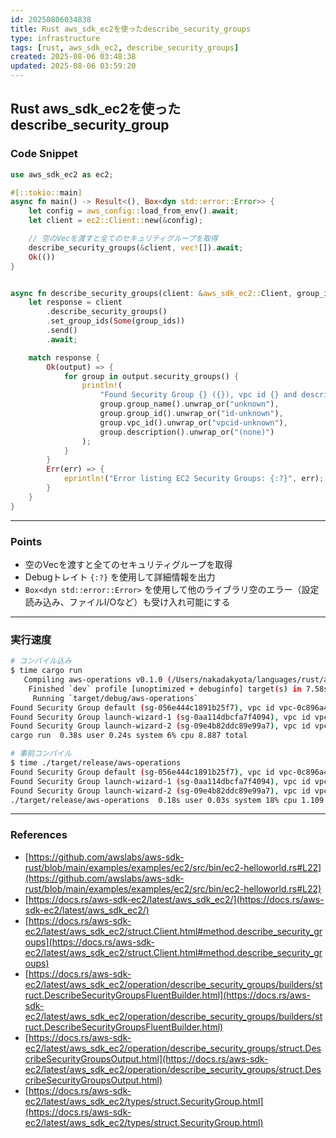 ```yaml
---
id: 20250806034838
title: Rust aws_sdk_ec2を使ったdescribe_security_groups
type: infrastructure
tags: [rust, aws_sdk_ec2, describe_security_groups]
created: 2025-08-06 03:48:38
updated: 2025-08-06 03:59:20
---
```


## Rust aws_sdk_ec2を使ったdescribe_security_group

### Code Snippet

```rust
use aws_sdk_ec2 as ec2;

#[::tokio::main]
async fn main() -> Result<(), Box<dyn std::error::Error>> {
    let config = aws_config::load_from_env().await;
    let client = ec2::Client::new(&config);

    // 空のVecを渡すと全てのセキュリティグループを取得
    describe_security_groups(&client, vec![]).await;
    Ok(())
}


async fn describe_security_groups(client: &aws_sdk_ec2::Client, group_ids: Vec<String>) {
    let response = client
        .describe_security_groups()
        .set_group_ids(Some(group_ids))
        .send()
        .await;

    match response {
        Ok(output) => {
            for group in output.security_groups() {
                println!(
                    "Found Security Group {} ({}), vpc id {} and description {}",
                    group.group_name().unwrap_or("unknown"),
                    group.group_id().unwrap_or("id-unknown"),
                    group.vpc_id().unwrap_or("vpcid-unknown"),
                    group.description().unwrap_or("(none)")
                );
            }
        }
        Err(err) => {
            eprintln!("Error listing EC2 Security Groups: {:?}", err);
        }
    }
}
```

---

### Points

- 空のVecを渡すと全てのセキュリティグループを取得
- Debugトレイト `{:?}` を使用して詳細情報を出力
- `Box<dyn std::error::Error>` を使用して他のライブラリ空のエラー（設定読み込み、ファイルI/Oなど）も受け入れ可能にする

---

### 実行速度

```bash
# コンパイル込み
$ time cargo run
   Compiling aws-operations v0.1.0 (/Users/nakadakyota/languages/rust/aws-operations)
    Finished `dev` profile [unoptimized + debuginfo] target(s) in 7.58s
     Running `target/debug/aws-operations`
Found Security Group default (sg-056e444c1891b25f7), vpc id vpc-0c896a4cf4a0ea47e and description default VPC security group
Found Security Group launch-wizard-1 (sg-0aa114dbcfa7f4094), vpc id vpc-0c896a4cf4a0ea47e and description launch-wizard-1 created 2025-06-23T19:28:45.143Z
Found Security Group launch-wizard-2 (sg-09e4b82ddc89e99a7), vpc id vpc-0c896a4cf4a0ea47e and description launch-wizard-2 created 2025-06-23T19:39:03.390Z
cargo run  0.38s user 0.24s system 6% cpu 8.887 total

# 事前コンパイル
$ time ./target/release/aws-operations
Found Security Group default (sg-056e444c1891b25f7), vpc id vpc-0c896a4cf4a0ea47e and description default VPC security group
Found Security Group launch-wizard-1 (sg-0aa114dbcfa7f4094), vpc id vpc-0c896a4cf4a0ea47e and description launch-wizard-1 created 2025-06-23T19:28:45.143Z
Found Security Group launch-wizard-2 (sg-09e4b82ddc89e99a7), vpc id vpc-0c896a4cf4a0ea47e and description launch-wizard-2 created 2025-06-23T19:39:03.390Z
./target/release/aws-operations  0.18s user 0.03s system 18% cpu 1.109 total
```

---

### References

- [https://github.com/awslabs/aws-sdk-rust/blob/main/examples/examples/ec2/src/bin/ec2-helloworld.rs#L22](https://github.com/awslabs/aws-sdk-rust/blob/main/examples/examples/ec2/src/bin/ec2-helloworld.rs#L22)
- [https://docs.rs/aws-sdk-ec2/latest/aws_sdk_ec2/](https://docs.rs/aws-sdk-ec2/latest/aws_sdk_ec2/)
- [https://docs.rs/aws-sdk-ec2/latest/aws_sdk_ec2/struct.Client.html#method.describe_security_groups](https://docs.rs/aws-sdk-ec2/latest/aws_sdk_ec2/struct.Client.html#method.describe_security_groups)
- [https://docs.rs/aws-sdk-ec2/latest/aws_sdk_ec2/operation/describe_security_groups/builders/struct.DescribeSecurityGroupsFluentBuilder.html](https://docs.rs/aws-sdk-ec2/latest/aws_sdk_ec2/operation/describe_security_groups/builders/struct.DescribeSecurityGroupsFluentBuilder.html)
- [https://docs.rs/aws-sdk-ec2/latest/aws_sdk_ec2/operation/describe_security_groups/struct.DescribeSecurityGroupsOutput.html](https://docs.rs/aws-sdk-ec2/latest/aws_sdk_ec2/operation/describe_security_groups/struct.DescribeSecurityGroupsOutput.html)
- [https://docs.rs/aws-sdk-ec2/latest/aws_sdk_ec2/types/struct.SecurityGroup.html](https://docs.rs/aws-sdk-ec2/latest/aws_sdk_ec2/types/struct.SecurityGroup.html)
